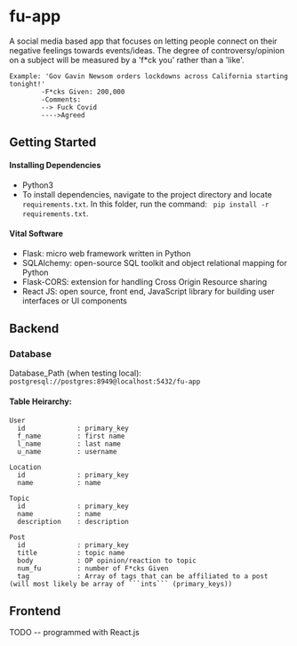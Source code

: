 # fu-app
 A social media based app that focuses on letting people connect on their negative feelings towards events/ideas. The degree of controversy/opinion on a subject will be measured by a 'f*ck you' rather than a 'like'.
 ```
Example: 'Gov Gavin Newsom orders lockdowns across California starting tonight!'
         -F*cks Given: 200,000
         -Comments:
         --> Fuck Covid
         ---->Agreed
 ```

## Getting Started
#### Installing Dependencies
- Python3
- To install dependencies, navigate to the project directory and locate ```requirements.txt```. In this folder, run the command: ``` pip install -r requirements.txt```.
#### Vital Software
- Flask: micro web framework written in Python
- SQLAlchemy: open-source SQL toolkit and object relational mapping for Python
- Flask-CORS: extension for handling Cross Origin Resource sharing
- React JS: open source, front end, JavaScript library for building user interfaces or UI components

## Backend
### Database
Database_Path (when testing local): ```postgresql://postgres:8949@localhost:5432/fu-app```
#### Table Heirarchy:
```
User
  id             : primary_key
  f_name         : first name
  l_name         : last name
  u_name         : username

Location
  id             : primary_key
  name           : name

Topic
  id             : primary_key
  name           : name
  description    : description

Post
  id             : primary_key
  title          : topic name
  body           : OP opinion/reaction to topic
  num_fu         : number of F*cks Given
  tag            : Array of tags that can be affiliated to a post (will most likely be array of ```ints``` (primary_keys))
```


## Frontend
TODO -- programmed with React.js